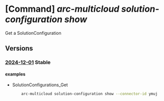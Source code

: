 # [Command] _arc-multicloud solution-configuration show_

Get a SolutionConfiguration

## Versions

### [2024-12-01](/Resources/mgmt-plane/L3tyZXNvdXJjZXVyaX0vcHJvdmlkZXJzL21pY3Jvc29mdC5oeWJyaWRjb25uZWN0aXZpdHkvc29sdXRpb25jb25maWd1cmF0aW9ucy97fQ==/2024-12-01.xml) **Stable**

<!-- mgmt-plane /{resourceuri}/providers/microsoft.hybridconnectivity/solutionconfigurations/{} 2024-12-01 -->

#### examples

- SolutionConfigurations_Get
    ```bash
        arc-multicloud solution-configuration show --connector-id ymuj --name tks
    ```
